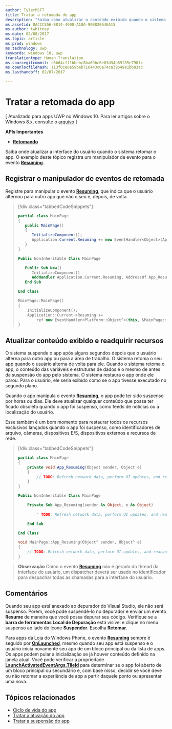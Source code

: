 ```yaml
---
author: TylerMSFT
title: Tratar a retomada do app
description: "Saiba como atualizar o conteúdo exibido quando o sistema retomar o app."
ms.assetid: DACCC556-B814-4600-A10A-90B82664EA15
ms.author: twhitney
ms.date: 02/08/2017
ms.topic: article
ms.prod: windows
ms.technology: uwp
keywords: windows 10, uwp
translationtype: Human Translation
ms.sourcegitcommit: c6b64cff1bbebc8ba69bc6e03d34b69f85e798fc
ms.openlocfilehash: 113f0ce8e59bab716443c0a74ca39649a1bb83ac
ms.lasthandoff: 02/07/2017

---
```


# <a name="handle-app-resume"></a>Tratar a retomada do app

[ Atualizado para apps UWP no Windows 10. Para ler artigos sobre o Windows 8.x, consulte o [arquivo](http://go.microsoft.com/fwlink/p/?linkid=619132) \]

**APIs Importantes**

-   [**Retomando**](https://msdn.microsoft.com/library/windows/apps/br242339)

Saiba onde atualizar a interface do usuário quando o sistema retomar o app. O exemplo deste tópico registra um manipulador de evento para o evento [**Resuming**](https://msdn.microsoft.com/library/windows/apps/br242339).

## <a name="register-the-resuming-event-handler"></a>Registrar o manipulador de eventos de retomada

Registre para manipular o evento [**Resuming**](https://msdn.microsoft.com/library/windows/apps/br242339), que indica que o usuário alternou para outro app que não o seu e, depois, de volta.

> [!div class="tabbedCodeSnippets"]
> ```cs
> partial class MainPage
> {
>    public MainPage()
>    {
>       InitializeComponent();
>       Application.Current.Resuming += new EventHandler<Object>(App_Resuming);
>    }
> }
> ```
> ```vb
> Public NonInheritable Class MainPage
>
>    Public Sub New()
>       InitializeComponent()
>       AddHandler Application.Current.Resuming, AddressOf App_Resuming
>    End Sub
>
> End Class
> ```
> ```cpp
> MainPage::MainPage()
> {
>     InitializeComponent();
>     Application::Current->Resuming +=
>         ref new EventHandler<Platform::Object^>(this, &MainPage::App_Resuming);
> }
> ```

## <a name="refresh-displayed-content-and-reacquire-resources"></a>Atualizar conteúdo exibido e readquirir recursos

O sistema suspende o app após alguns segundos depois que o usuário alterna para outro app ou para a área de trabalho. O sistema retoma o seu app quando o usuário alterna de volta para ele. Quando o sistema retoma o app, o conteúdo das variáveis e estruturas de dados é o mesmo de antes da suspensão do app pelo sistema. O sistema restaura o app onde ele parou. Para o usuário, ele seria exibido como se o app tivesse executado no segundo plano.

Quando o app manipula o evento [**Resuming**](https://msdn.microsoft.com/library/windows/apps/br242339), o app pode ter sido suspenso por horas ou dias. Ele deve atualizar qualquer conteúdo que possa ter ficado obsoleto quando o app foi suspenso, como feeds de notícias ou a localização do usuário.

Esse também é um bom momento para restaurar todos os recursos exclusivos lançados quando o app foi suspenso, como identificadores de arquivo, câmeras, dispositivos E/S, dispositivos externos e recursos de rede.

> [!div class="tabbedCodeSnippets"]
> ```cs
> partial class MainPage
> {
>     private void App_Resuming(Object sender, Object e)
>     {
>         // TODO: Refresh network data, perform UI updates, and reacquire resources like cameras, I/O devices, etc.
>     }
> }
> ```
> ```vb
> Public NonInheritable Class MainPage
>
>     Private Sub App_Resuming(sender As Object, e As Object)
>  
>         ' TODO: Refresh network data, perform UI updates, and reacquire resources like cameras, I/O devices, etc.
>
>     End Sub
>
> End Class
> ```
> ```cpp
> void MainPage::App_Resuming(Object^ sender, Object^ e)
> {
>     // TODO: Refresh network data, perform UI updates, and reacquire resources like cameras, I/O devices, etc.
> }
> ```

> **Observação**  Como o evento [**Resuming**](https://msdn.microsoft.com/library/windows/apps/br242339) não é gerado do thread da interface do usuário, um dispatcher deverá ser usado no identificador para despachar todas as chamadas para a interface do usuário.

## <a name="remarks"></a>Comentários

Quando seu app está anexado ao depurador do Visual Studio, ele não será suspenso. Porém, você pode suspendê-lo no depurador e enviar um evento **Resume** de maneira que você possa depurar seu código. Verifique se a **barra de ferramentas Local de Depuração** está visível e clique no menu suspenso ao lado do ícone **Suspender**. Escolha **Retomar**.

Para apps da Loja do Windows Phone, o evento [**Resuming**](https://msdn.microsoft.com/library/windows/apps/br242339) sempre é seguido por [**OnLaunched**](https://msdn.microsoft.com/library/windows/apps/br242335), mesmo quando seu app está suspenso e o usuário inicia novamente seu app de um bloco principal ou da lista de apps. Os apps podem pular a inicialização se já houver conteúdo definido na janela atual. Você pode verificar a propriedade [**LaunchActivatedEventArgs.TileId**](https://msdn.microsoft.com/library/windows/apps/br224736) para determinar se o app foi aberto de um bloco principal ou secundário e, com base nisso, decidir se você deve ou não retomar a experiência de app a partir daquele ponto ou apresentar uma nova.

## <a name="related-topics"></a>Tópicos relacionados

* [Ciclo de vida do app](app-lifecycle.md)
* [Tratar a ativação do app](activate-an-app.md)
* [Tratar a suspensão do app](suspend-an-app.md)

